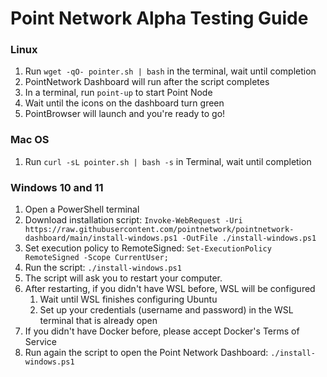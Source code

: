 # Point Network Alpha Testing Guide

### Linux

1. Run `wget -qO- pointer.sh | bash` in the terminal, wait until completion
1. PointNetwork Dashboard will run after the script completes
1. In a terminal, run `point-up` to start Point Node
1. Wait until the icons on the dashboard turn green
1. PointBrowser will launch and you're ready to go!

### Mac OS

1. Run `curl -sL pointer.sh | bash -s` in Terminal, wait until completion

### Windows 10 and 11

1. Open a PowerShell terminal
1. Download installation script: `Invoke-WebRequest -Uri https://raw.githubusercontent.com/pointnetwork/pointnetwork-dashboard/main/install-windows.ps1 -OutFile ./install-windows.ps1`
1. Set execution policy to RemoteSigned: `Set-ExecutionPolicy RemoteSigned -Scope CurrentUser;`
1. Run the script: `./install-windows.ps1`
1. The script will ask you to restart your computer.
1. After restarting, if you didn't have WSL before, WSL will be configured
   1. Wait until WSL finishes configuring Ubuntu
   1. Set up your credentials (username and password) in the WSL terminal that is already open
1. If you didn't have Docker before, please accept Docker's Terms of Service
1. Run again the script to open the Point Network Dashboard: `./install-windows.ps1`
